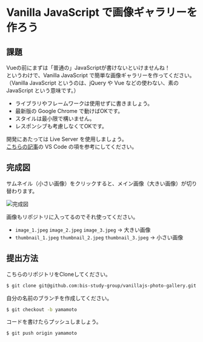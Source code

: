 # Vanilla JavaScript で画像ギャラリーを作ろう

## 課題

Vueの前にまずは「普通の」JavaScriptが書けないといけませんね！  
というわけで、Vanilla JavaScript で簡単な画像ギャラリーを作ってください。  
（Vanilla JavaScript というのは、jQuery や Vue などの使わない、素の JavaScript という意味です。）

- ライブラリやフレームワークは使用せずに書きましょう。
- 最新版の Google Chrome で動けばOKです。
- スタイルは最小限で構いません。
- レスポンシブも考慮しなくてOKです。

開発にあたっては Live Server を使用しましょう。  
[こちらの記事](https://www.hypertextcandy.com/live-reload-web-servers)の VS Code の項を参考にしてください。

## 完成図

サムネイル（小さい画像）をクリックすると、メイン画像（大きい画像）が切り替わります。

![完成図](https://github.com/bis-study-group/vuejs-photo-gallery/blob/master/doc/sample.gif)

画像もリポジトリに入ってるのでそれ使ってください。

- `image_1.jpeg` `image_2.jpeg` `image_3.jpeg` → 大きい画像
- `thumbnail_1.jpeg` `thumbnail_2.jpeg` `thumbnail_3.jpeg` → 小さい画像

## 提出方法

こちらのリポジトリをCloneしてください。

```bash
$ git clone git@github.com:bis-study-group/vanillajs-photo-gallery.git
```

自分の名前のブランチを作成してください。

```bash
$ git checkout -b yamamoto
```

コードを書けたらプッシュしましょう。

```bash
$ git push origin yamamoto
```
